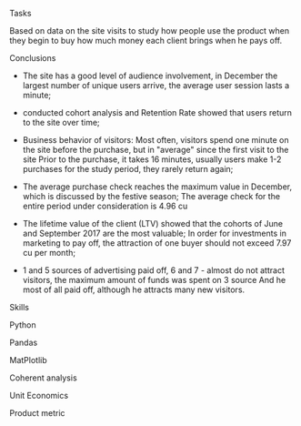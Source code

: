 Tasks

Based on data on the site visits to study how people use the product when they begin to buy how much money each client brings when he pays off.

Conclusions

- The site has a good level of audience involvement, in December the largest number of unique users arrive, the average user session lasts a minute;

- conducted cohort analysis and Retention Rate showed that users return to the site over time;

- Business behavior of visitors: Most often, visitors spend one minute on the site before the purchase, but in "average" since the first visit to the site
Prior to the purchase, it takes 16 minutes, usually users make 1-2 purchases for the study period, they rarely return again;

- The average purchase check reaches the maximum value in December, which is discussed by the festive season;
The average check for the entire period under consideration is 4.96 cu

- The lifetime value of the client (LTV) showed that the cohorts of June and September 2017 are the most valuable;
In order for investments in marketing to pay off, the attraction of one buyer should not exceed 7.97 cu per month;

- 1 and 5 sources of advertising paid off, 6 and 7 - almost do not attract visitors, the maximum amount of funds was spent on 3 source
And he most of all paid off, although he attracts many new visitors.

Skills

Python

Pandas

MatPlotlib

Coherent analysis

Unit Economics

Product metric
